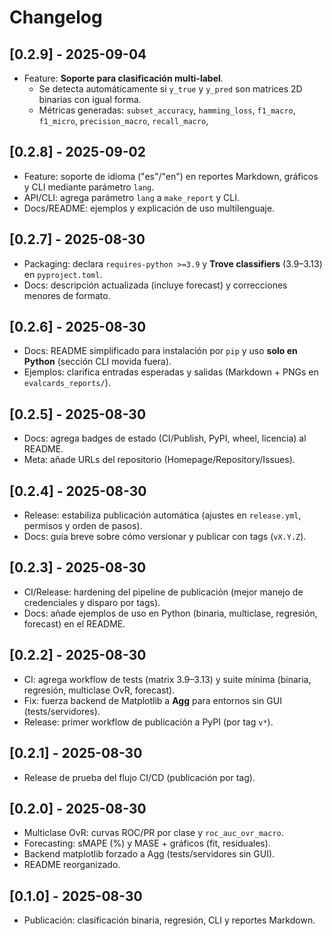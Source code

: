 # Changelog

## [0.2.9] - 2025-09-04
- Feature: **Soporte para clasificación multi-label**.  
  - Se detecta automáticamente si `y_true` y `y_pred` son matrices 2D binarias con igual forma.
  - Métricas generadas: `subset_accuracy`, `hamming_loss`, `f1_macro`, `f1_micro`, `precision_macro`, `recall_macro`, 

## [0.2.8] - 2025-09-02
- Feature: soporte de idioma ("es"/"en") en reportes Markdown, gráficos y CLI mediante parámetro `lang`.
- API/CLI: agrega parámetro `lang` a `make_report` y CLI.
- Docs/README: ejemplos y explicación de uso multilenguaje.

## [0.2.7] - 2025-08-30
- Packaging: declara `requires-python >=3.9` y **Trove classifiers** (3.9–3.13) en `pyproject.toml`.
- Docs: descripción actualizada (incluye forecast) y correcciones menores de formato.

## [0.2.6] - 2025-08-30
- Docs: README simplificado para instalación por `pip` y uso **solo en Python** (sección CLI movida fuera).
- Ejemplos: clarifica entradas esperadas y salidas (Markdown + PNGs en `evalcards_reports/`).

## [0.2.5] - 2025-08-30
- Docs: agrega badges de estado (CI/Publish, PyPI, wheel, licencia) al README.
- Meta: añade URLs del repositorio (Homepage/Repository/Issues).

## [0.2.4] - 2025-08-30
- Release: estabiliza publicación automática (ajustes en `release.yml`, permisos y orden de pasos).
- Docs: guía breve sobre cómo versionar y publicar con tags (`vX.Y.Z`).

## [0.2.3] - 2025-08-30
- CI/Release: hardening del pipeline de publicación (mejor manejo de credenciales y disparo por tags).
- Docs: añade ejemplos de uso en Python (binaria, multiclase, regresión, forecast) en el README.

## [0.2.2] - 2025-08-30
- CI: agrega workflow de tests (matrix 3.9–3.13) y suite mínima (binaria, regresión, multiclase OvR, forecast).
- Fix: fuerza backend de Matplotlib a **Agg** para entornos sin GUI (tests/servidores).
- Release: primer workflow de publicación a PyPI (por tag `v*`).

## [0.2.1] - 2025-08-30
- Release de prueba del flujo CI/CD (publicación por tag).

## [0.2.0] - 2025-08-30
- Multiclase OvR: curvas ROC/PR por clase y `roc_auc_ovr_macro`.
- Forecasting: sMAPE (%) y MASE + gráficos (fit, residuales).
- Backend matplotlib forzado a Agg (tests/servidores sin GUI).
- README reorganizado.

## [0.1.0] - 2025-08-30
- Publicación: clasificación binaria, regresión, CLI y reportes Markdown.
